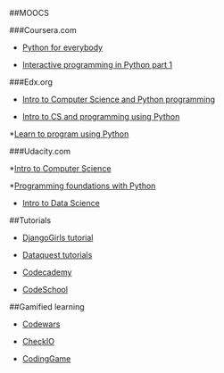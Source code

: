 ##MOOCS


###Coursera.com

* [Python for everybody](http://www.coursera.org/specializations/python)

* [Interactive programming in Python part 1](http://www.coursera.org/course/interactivepython1)


###Edx.org

* [Intro to Computer Science and Python programming](https://www.edx.org/course/cs-all-introduction-computer-science-harveymuddx-cs005x)

* [Intro to CS and programming using Python](https://www.edx.org/course/introduction-computer-science-mitx-6-00-1x-5)

*[Learn to program using Python](http://www.edx.org/course/learn-program-using-python-utarlingtonx-cse1309x)


###Udacity.com

*[Intro to Computer Science](http://www.udacity.com/course/intro-to-computer-science--cs101)

*[Programming foundations with Python](http://www.udacity.com/course/programming-foundations-with-python--ud036)

* [Intro to Data Science](http://www.udacity.com/course/intro-to-data-science--ud359)


##Tutorials

* [DjangoGirls tutorial](http://tutorial.djangogirls.org/en/index.html)

* [Dataquest tutorials](https://www.dataquest.io/)

* [Codecademy](http://www.codecademy.com/)

* [CodeSchool](http://www.codeschool.com/)


##Gamified learning

* [Codewars](http://www.codewars.com/)

* [CheckIO](http://www.checkio.org/)

* [CodingGame](http://www.codingame.com/start)

